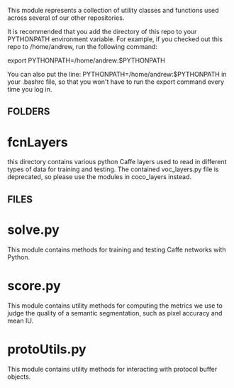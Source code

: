 This module represents a collection of utility classes and functions used across several of our other repositories.

It is recommended that you add the directory of this repo to your PYTHONPATH environment variable.  For example, if you checked out this repo to /home/andrew, run the following command:

export PYTHONPATH=/home/andrew:$PYTHONPATH

You can also put the line:
PYTHONPATH=/home/andrew:$PYTHONPATH
in your .bashrc file, so that you won't have to run the export command every time you log in.

## FOLDERS ########################
# fcnLayers
this directory contains various python Caffe layers used to read in different types of data for training and testing.  The contained voc_layers.py file is deprecated, so please use the modules in coco_layers instead.

## FILES ##########################

# solve.py
This module contains methods for training and testing Caffe networks with Python.
# score.py
This module contains utility methods for computing the metrics we use to judge the quality of a semantic segmentation, such as pixel accuracy and mean IU.
# protoUtils.py
This module contains utility methods for interacting with protocol buffer objects.
